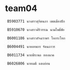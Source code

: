 # team04

```
 B5903771 นางสาวสุจิตนภา เขตเมืองปัก 
```
```
 B5910670 นางสาวศิริวรรณ นามโพธิ์ชัย 
```
```
 B6001186 นางสาวอัจฉราพร โอกระโทก 
```
```
 B6004491 นายเทพกร รัตนถาวร
```
```
 B6011734 นายพีระพล ทองนาค 
```
```
 B6026806 นายเมธี แตงอ่อน 
 
```
